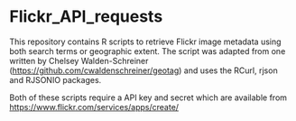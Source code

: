# Flickr_API_requests
This repository contains R scripts to retrieve Flickr image metadata using both search terms or geographic extent.
The script was adapted from one written by Chelsey Walden-Schreiner (https://github.com/cwaldenschreiner/geotag) 
and uses the RCurl, rjson and RJSONIO packages.

Both of these scripts require a API key and secret which are available from https://www.flickr.com/services/apps/create/
